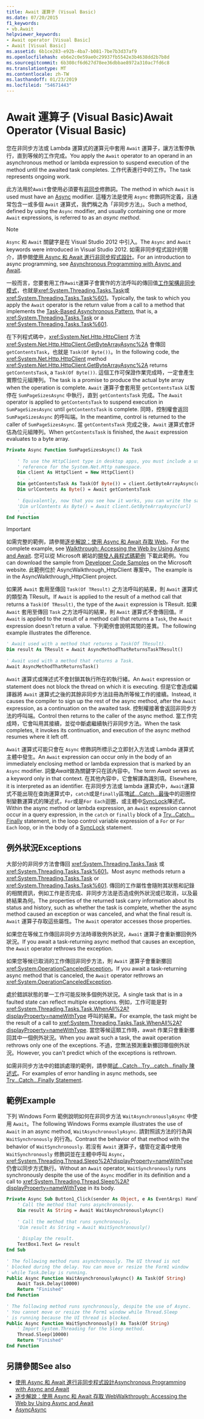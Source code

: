 ```yaml
---
title: Await 運算子 (Visual Basic)
ms.date: 07/20/2015
f1_keywords:
- vb.Await
helpviewer_keywords:
- Await operator [Visual Basic]
- Await [Visual Basic]
ms.assetid: 6b1ce283-e92b-4ba7-b081-7be7b3d37af9
ms.openlocfilehash: eb6e2c0e59ae0c29937fb5542e3b4638dd2b7b8d
ms.sourcegitcommit: 6b308cf6d627d78ee36dbbae8972a310ac7fd6c8
ms.translationtype: MT
ms.contentlocale: zh-TW
ms.lasthandoff: 01/23/2019
ms.locfileid: "54671443"
---
```

# <a name="await-operator-visual-basic"></a><span data-ttu-id="a249d-102">Await 運算子 (Visual Basic)</span><span class="sxs-lookup"><span data-stu-id="a249d-102">Await Operator (Visual Basic)</span></span>
<span data-ttu-id="a249d-103">您在非同步方法或 Lambda 運算式的運算元中套用 `Await` 運算子，讓方法暫停執行，直到等候的工作完成。</span><span class="sxs-lookup"><span data-stu-id="a249d-103">You apply the `Await` operator to an operand in an asynchronous method or lambda expression to suspend execution of the method until the awaited task completes.</span></span> <span data-ttu-id="a249d-104">工作代表進行中的工作。</span><span class="sxs-lookup"><span data-stu-id="a249d-104">The task represents ongoing work.</span></span>  
  
 <span data-ttu-id="a249d-105">此方法用於`Await`會使用必須要有[非同步](../../../visual-basic/language-reference/modifiers/async.md)修飾詞。</span><span class="sxs-lookup"><span data-stu-id="a249d-105">The method in which `Await` is used must have an [Async](../../../visual-basic/language-reference/modifiers/async.md) modifier.</span></span> <span data-ttu-id="a249d-106">這種方法是使用 `Async` 修飾詞所定義，且通常包含一或多個 `Await` 運算式，我們稱之為「非同步方法」。</span><span class="sxs-lookup"><span data-stu-id="a249d-106">Such a method, defined by using the `Async` modifier, and usually containing one or more `Await` expressions, is referred to as an *async method*.</span></span>  
  
> [!NOTE]
>  <span data-ttu-id="a249d-107">`Async` 和 `Await` 關鍵字是在 Visual Studio 2012 中引入。</span><span class="sxs-lookup"><span data-stu-id="a249d-107">The `Async` and `Await` keywords were introduced in Visual Studio 2012.</span></span> <span data-ttu-id="a249d-108">如需非同步程式設計的簡介，請參閱[使用 Async 和 Await 進行非同步程式設計](../../../visual-basic/programming-guide/concepts/async/index.md)。</span><span class="sxs-lookup"><span data-stu-id="a249d-108">For an introduction to async programming, see [Asynchronous Programming with Async and Await](../../../visual-basic/programming-guide/concepts/async/index.md).</span></span>  
  
 <span data-ttu-id="a249d-109">一般而言，您要套用工作`Await`運算子會實作的方法呼叫的傳回值[工作架構非同步模式](https://go.microsoft.com/fwlink/?LinkId=204847)，也就是<xref:System.Threading.Tasks.Task>或<xref:System.Threading.Tasks.Task%601>。</span><span class="sxs-lookup"><span data-stu-id="a249d-109">Typically, the task to which you apply the `Await` operator is the return value from a call to a method that implements the [Task-Based Asynchronous Pattern](https://go.microsoft.com/fwlink/?LinkId=204847), that is, a <xref:System.Threading.Tasks.Task> or a <xref:System.Threading.Tasks.Task%601>.</span></span>  
  
 <span data-ttu-id="a249d-110">在下列程式碼中，<xref:System.Net.Http.HttpClient> 方法 <xref:System.Net.Http.HttpClient.GetByteArrayAsync%2A> 會傳回 `getContentsTask`，也就是 `Task(Of Byte())`。</span><span class="sxs-lookup"><span data-stu-id="a249d-110">In the following code, the <xref:System.Net.Http.HttpClient> method <xref:System.Net.Http.HttpClient.GetByteArrayAsync%2A> returns `getContentsTask`, a `Task(Of Byte())`.</span></span> <span data-ttu-id="a249d-111">這個工作可保證作業完成時，一定會產生實際位元組陣列。</span><span class="sxs-lookup"><span data-stu-id="a249d-111">The task is a promise to produce the actual byte array when the operation is complete.</span></span> <span data-ttu-id="a249d-112">`Await` 運算子會套用至 `getContentsTask` 以暫停在 `SumPageSizesAsync` 中執行，直到 `getContentsTask` 完成。</span><span class="sxs-lookup"><span data-stu-id="a249d-112">The `Await` operator is applied to `getContentsTask` to suspend execution in `SumPageSizesAsync` until `getContentsTask` is complete.</span></span> <span data-ttu-id="a249d-113">同時，控制權會返回 `SumPageSizesAsync` 的呼叫端。</span><span class="sxs-lookup"><span data-stu-id="a249d-113">In the meantime, control is returned to the caller of `SumPageSizesAsync`.</span></span> <span data-ttu-id="a249d-114">當 `getContentsTask` 完成之後，`Await` 運算式會評估為位元組陣列。</span><span class="sxs-lookup"><span data-stu-id="a249d-114">When `getContentsTask` is finished, the `Await` expression evaluates to a byte array.</span></span>  
  
```vb  
Private Async Function SumPageSizesAsync() As Task  
  
    ' To use the HttpClient type in desktop apps, you must include a using directive and add a   
    ' reference for the System.Net.Http namespace.  
    Dim client As HttpClient = New HttpClient()   
    ' . . .   
    Dim getContentsTask As Task(Of Byte()) = client.GetByteArrayAsync(url)  
    Dim urlContents As Byte() = Await getContentsTask  
  
    ' Equivalently, now that you see how it works, you can write the same thing in a single line.  
    'Dim urlContents As Byte() = Await client.GetByteArrayAsync(url)  
    ' . . .  
End Function  
```  
  
> [!IMPORTANT]
>  <span data-ttu-id="a249d-115">如需完整的範例，請參閱[逐步解說：使用 Async 和 Await 存取 Web](../../../visual-basic/programming-guide/concepts/async/walkthrough-accessing-the-web-by-using-async-and-await.md)。</span><span class="sxs-lookup"><span data-stu-id="a249d-115">For the complete example, see [Walkthrough: Accessing the Web by Using Async and Await](../../../visual-basic/programming-guide/concepts/async/walkthrough-accessing-the-web-by-using-async-and-await.md).</span></span> <span data-ttu-id="a249d-116">您可以從 Microsoft 網站的[開發人員程式碼範例](https://code.msdn.microsoft.com/Async-Sample-Accessing-the-9c10497f) 下載此範例。</span><span class="sxs-lookup"><span data-stu-id="a249d-116">You can download the sample from [Developer Code Samples](https://code.msdn.microsoft.com/Async-Sample-Accessing-the-9c10497f) on the Microsoft website.</span></span> <span data-ttu-id="a249d-117">此範例位於 AsyncWalkthrough_HttpClient 專案中。</span><span class="sxs-lookup"><span data-stu-id="a249d-117">The example is in the AsyncWalkthrough_HttpClient project.</span></span>  
  
 <span data-ttu-id="a249d-118">如果將 `Await` 套用至傳回 `Task(Of TResult)` 之方法呼叫的結果，則 `Await` 運算式的類型為 TResult。</span><span class="sxs-lookup"><span data-stu-id="a249d-118">If `Await` is applied to the result of a method call that returns a `Task(Of TResult)`, the type of the `Await` expression is TResult.</span></span> <span data-ttu-id="a249d-119">如果 `Await` 套用至傳回 `Task` 之方法呼叫的結果，則 `Await` 運算式不會傳回值。</span><span class="sxs-lookup"><span data-stu-id="a249d-119">If `Await` is applied to the result of a method call that returns a `Task`, the `Await` expression doesn't return a value.</span></span> <span data-ttu-id="a249d-120">下列範例會說明其間的差異。</span><span class="sxs-lookup"><span data-stu-id="a249d-120">The following example illustrates the difference.</span></span>  
  
```vb  
' Await used with a method that returns a Task(Of TResult).  
Dim result As TResult = Await AsyncMethodThatReturnsTaskTResult()  
  
' Await used with a method that returns a Task.  
Await AsyncMethodThatReturnsTask()  
```  
  
 <span data-ttu-id="a249d-121">`Await` 運算式或陳述式不會封鎖其執行所在的執行緒。</span><span class="sxs-lookup"><span data-stu-id="a249d-121">An `Await` expression or statement does not block the thread on which it is executing.</span></span> <span data-ttu-id="a249d-122">但是它會造成編譯器將 `Await` 運算式之後的其餘非同步方法註冊為所等候工作的接續。</span><span class="sxs-lookup"><span data-stu-id="a249d-122">Instead, it causes the compiler to sign up the rest of the async method, after the `Await` expression, as a continuation on the awaited task.</span></span> <span data-ttu-id="a249d-123">控制權接著會返回非同步方法的呼叫端。</span><span class="sxs-lookup"><span data-stu-id="a249d-123">Control then returns to the caller of the async method.</span></span> <span data-ttu-id="a249d-124">當工作完成時，它會叫用其接續，並從中斷處繼續執行非同步方法。</span><span class="sxs-lookup"><span data-stu-id="a249d-124">When the task completes, it invokes its continuation, and execution of the async method resumes where it left off.</span></span>  
  
 <span data-ttu-id="a249d-125">`Await` 運算式可能只會在 `Async` 修飾詞所標示之立即封入方法或 Lambda 運算式主體中發生。</span><span class="sxs-lookup"><span data-stu-id="a249d-125">An `Await` expression can occur only in the body of an immediately enclosing method or lambda expression that is marked by an `Async` modifier.</span></span> <span data-ttu-id="a249d-126">詞彙*Await*做為關鍵字只在該內容中。</span><span class="sxs-lookup"><span data-stu-id="a249d-126">The term *Await* serves as a keyword only in that context.</span></span> <span data-ttu-id="a249d-127">在其他內容中，它會解譯為識別項。</span><span class="sxs-lookup"><span data-stu-id="a249d-127">Elsewhere, it is interpreted as an identifier.</span></span> <span data-ttu-id="a249d-128">在非同步方法或 lambda 運算式中，`Await`運算式不能出現在查詢運算式中，`catch`或是`finally`區塊[試...Catch...最後](../../../visual-basic/language-reference/statements/try-catch-finally-statement.md)中的迴圈控制變數運算式的陳述式，`For`或是`For Each`迴圈，或主體中[SyncLock](../../../visual-basic/language-reference/statements/synclock-statement.md)陳述式。</span><span class="sxs-lookup"><span data-stu-id="a249d-128">Within the async method or lambda expression, an `Await` expression cannot occur in a query expression, in the `catch` or `finally` block of a [Try…Catch…Finally](../../../visual-basic/language-reference/statements/try-catch-finally-statement.md) statement, in the loop control variable expression of a `For` or `For Each` loop, or in the body of a [SyncLock](../../../visual-basic/language-reference/statements/synclock-statement.md) statement.</span></span>  
  
## <a name="exceptions"></a><span data-ttu-id="a249d-129">例外狀況</span><span class="sxs-lookup"><span data-stu-id="a249d-129">Exceptions</span></span>  
 <span data-ttu-id="a249d-130">大部分的非同步方法會傳回 <xref:System.Threading.Tasks.Task> 或 <xref:System.Threading.Tasks.Task%601>。</span><span class="sxs-lookup"><span data-stu-id="a249d-130">Most async methods return a <xref:System.Threading.Tasks.Task> or <xref:System.Threading.Tasks.Task%601>.</span></span> <span data-ttu-id="a249d-131">傳回的工作屬性會隨附其狀態和記錄的相關資訊，例如工作是否完成、非同步方法是否造成例外狀況或已取消，以及最終結果為何。</span><span class="sxs-lookup"><span data-stu-id="a249d-131">The properties of the returned task carry information about its status and history, such as whether the task is complete, whether the async method caused an exception or was canceled, and what the final result is.</span></span> <span data-ttu-id="a249d-132">`Await` 運算子存取這些屬性。</span><span class="sxs-lookup"><span data-stu-id="a249d-132">The `Await` operator accesses those properties.</span></span>  
  
 <span data-ttu-id="a249d-133">如果您在等候工作傳回非同步方法時導致例外狀況，`Await` 運算子會重新擲回例外狀況。</span><span class="sxs-lookup"><span data-stu-id="a249d-133">If you await a task-returning async method that causes an exception, the  `Await` operator rethrows the exception.</span></span>  
  
 <span data-ttu-id="a249d-134">如果您等候已取消的工作傳回非同步方法，則 `Await` 運算子會重新擲回 <xref:System.OperationCanceledException>。</span><span class="sxs-lookup"><span data-stu-id="a249d-134">If you await a task-returning async method that is canceled, the `Await` operator rethrows an <xref:System.OperationCanceledException>.</span></span>  
  
 <span data-ttu-id="a249d-135">處於錯誤狀態的單一工作可能反映多個例外狀況。</span><span class="sxs-lookup"><span data-stu-id="a249d-135">A single task that is in a faulted state can reflect multiple exceptions.</span></span>  <span data-ttu-id="a249d-136">例如，工作可能是對 <xref:System.Threading.Tasks.Task.WhenAll%2A?displayProperty=nameWithType> 呼叫的結果。</span><span class="sxs-lookup"><span data-stu-id="a249d-136">For example, the task might be the result of a call to <xref:System.Threading.Tasks.Task.WhenAll%2A?displayProperty=nameWithType>.</span></span> <span data-ttu-id="a249d-137">當您等候這類工作時，await 作業只會重新擲回其中一個例外狀況。</span><span class="sxs-lookup"><span data-stu-id="a249d-137">When you await such a task, the await operation rethrows only one of the exceptions.</span></span> <span data-ttu-id="a249d-138">不過，您無法預測重新擲回哪個例外狀況。</span><span class="sxs-lookup"><span data-stu-id="a249d-138">However, you can't predict which of the exceptions is rethrown.</span></span>  
  
 <span data-ttu-id="a249d-139">如需非同步方法中的錯誤處理的範例，請參閱[試...Catch...Try...catch...finally 陳述式](../../../visual-basic/language-reference/statements/try-catch-finally-statement.md)。</span><span class="sxs-lookup"><span data-stu-id="a249d-139">For examples of error handling in async methods, see [Try...Catch...Finally Statement](../../../visual-basic/language-reference/statements/try-catch-finally-statement.md).</span></span>  
  
## <a name="example"></a><span data-ttu-id="a249d-140">範例</span><span class="sxs-lookup"><span data-stu-id="a249d-140">Example</span></span>  
 <span data-ttu-id="a249d-141">下列 Windows Form 範例說明如何在非同步方法 `WaitAsynchronouslyAsync` 中使用 `Await`。</span><span class="sxs-lookup"><span data-stu-id="a249d-141">The following Windows Forms example illustrates the use of `Await` in an async method, `WaitAsynchronouslyAsync`.</span></span> <span data-ttu-id="a249d-142">請對照該方法的行為與 `WaitSynchronously` 的行為。</span><span class="sxs-lookup"><span data-stu-id="a249d-142">Contrast the behavior of that method with the behavior of `WaitSynchronously`.</span></span> <span data-ttu-id="a249d-143">若沒有 `Await` 運算子，儘管在定義中使用 `WaitSynchronously` 修飾詞並在主體中呼叫 `Async`，<xref:System.Threading.Thread.Sleep%2A?displayProperty=nameWithType> 仍會以同步方式執行。</span><span class="sxs-lookup"><span data-stu-id="a249d-143">Without an `Await` operator, `WaitSynchronously` runs synchronously despite the use of the `Async` modifier in its definition and a call to <xref:System.Threading.Thread.Sleep%2A?displayProperty=nameWithType> in its body.</span></span>  
  
```vb  
Private Async Sub Button1_Click(sender As Object, e As EventArgs) Handles Button1.Click  
    ' Call the method that runs asynchronously.  
    Dim result As String = Await WaitAsynchronouslyAsync()  
  
    ' Call the method that runs synchronously.  
    'Dim result As String = Await WaitSynchronously()  
  
    ' Display the result.  
    TextBox1.Text &= result  
End Sub  
  
' The following method runs asynchronously. The UI thread is not  
' blocked during the delay. You can move or resize the Form1 window   
' while Task.Delay is running.  
Public Async Function WaitAsynchronouslyAsync() As Task(Of String)  
    Await Task.Delay(10000)  
    Return "Finished"  
End Function  
  
' The following method runs synchronously, despite the use of Async.  
' You cannot move or resize the Form1 window while Thread.Sleep  
' is running because the UI thread is blocked.  
Public Async Function WaitSynchronously() As Task(Of String)  
    ' Import System.Threading for the Sleep method.  
    Thread.Sleep(10000)  
    Return "Finished"  
End Function  
```  
  
## <a name="see-also"></a><span data-ttu-id="a249d-144">另請參閱</span><span class="sxs-lookup"><span data-stu-id="a249d-144">See also</span></span>
- [<span data-ttu-id="a249d-145">使用 Async 和 Await 進行非同步程式設計</span><span class="sxs-lookup"><span data-stu-id="a249d-145">Asynchronous Programming with Async and Await</span></span>](../../../visual-basic/programming-guide/concepts/async/index.md)
- [<span data-ttu-id="a249d-146">逐步解說：使用 Async 和 Await 存取 Web</span><span class="sxs-lookup"><span data-stu-id="a249d-146">Walkthrough: Accessing the Web by Using Async and Await</span></span>](../../../visual-basic/programming-guide/concepts/async/walkthrough-accessing-the-web-by-using-async-and-await.md)
- [<span data-ttu-id="a249d-147">Async</span><span class="sxs-lookup"><span data-stu-id="a249d-147">Async</span></span>](../../../visual-basic/language-reference/modifiers/async.md)
